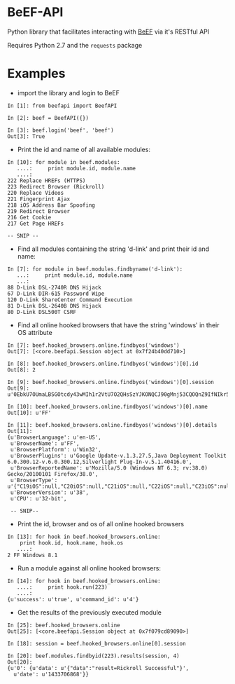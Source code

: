 BeEF-API
=======

Python library that facilitates interacting with [BeEF](http://beefproject.com/) via it's RESTful API

Requires Python 2.7 and the ```requests``` package

Examples
========

- import the library and login to BeEF
```
In [1]: from beefapi import BeefAPI

In [2]: beef = BeefAPI({})

In [3]: beef.login('beef', 'beef')
Out[3]: True

```
- Print the id and name of all available modules:
```
In [10]: for module in beef.modules:  
   ....:     print module.id, module.name
   ....:
222 Replace HREFs (HTTPS)
223 Redirect Browser (Rickroll)
220 Replace Videos
221 Fingerprint Ajax
218 iOS Address Bar Spoofing
219 Redirect Browser
216 Get Cookie
217 Get Page HREFs

-- SNIP --     
```

- Find all modules containing the string 'd-link' and print their id and name:
```
In [7]: for module in beef.modules.findbyname('d-link'):
   ...:     print module.id, module.name
   ...:     
88 D-Link DSL-2740R DNS Hijack
67 D-Link DIR-615 Password Wipe
120 D-Link ShareCenter Command Execution
81 D-Link DSL-2640B DNS Hijack
80 D-Link DSL500T CSRF

```

- Find all online hooked browsers that have the string 'windows' in their OS attribute
```
In [7]: beef.hooked_browsers.online.findbyos('windows')
Out[7]: [<core.beefapi.Session object at 0x7f24b40dd710>]

In [8]: beef.hooked_browsers.online.findbyos('windows')[0].id
Out[8]: 2

In [9]: beef.hooked_browsers.online.findbyos('windows')[0].session
Out[9]: u'0EbkU7OUmaLBSGOtcdy43wMIh1r2VtU7O2QHsSzYJKONQCJ90gMnj53CQOQnZ9IfNIkr5SLBde1puw3v'

In [10]: beef.hooked_browsers.online.findbyos('windows')[0].name
Out[10]: u'FF'

In [11]: beef.hooked_browsers.online.findbyos('windows')[0].details
Out[11]: 
{u'BrowserLanguage': u'en-US',
 u'BrowserName': u'FF',
 u'BrowserPlatform': u'Win32',
 u'BrowserPlugins': u'Google Update-v.1.3.27.5,Java Deployment Toolkit 6.0.300.12-v.6.0.300.12,Silverlight Plug-In-v.5.1.40416.0',
 u'BrowserReportedName': u'Mozilla/5.0 (Windows NT 6.3; rv:38.0) Gecko/20100101 Firefox/38.0',
 u'BrowserType': u'{"C19iOS":null,"C20iOS":null,"C21iOS":null,"C22iOS":null,"C23iOS":null,"C24iOS":null,"C25iOS":null,"C26iOS":null,"C27iOS":null,"C28iOS":null,"C29iOS":null,"C30iOS":null,"C31iOS":null,"C32iOS":null,"C33iOS":null,"C34iOS":null,"C35iOS":null,"C36iOS":null,"C37iOS":null,"C38iOS":null,"C39iOS":null,"C40iOS":null,"C41iOS":null,"C42iOS":null,"C":null,"FF38":true,"FF":true}',
 u'BrowserVersion': u'38',
 u'CPU': u'32-bit',

 -- SNIP--
```

- Print the id, browser and os of all online hooked browsers
```
In [13]: for hook in beef.hooked_browsers.online:
    print hook.id, hook.name, hook.os
   ....:     
2 FF Windows 8.1
```

- Run a module against all online hooked browsers:
```
In [14]: for hook in beef.hooked_browsers.online:
   ....:     print hook.run(223)
   ....:     
{u'success': u'true', u'command_id': u'4'}
```

- Get the results of the previously executed module
```
In [25]: beef.hooked_browsers.online
Out[25]: [<core.beefapi.Session object at 0x7f079cd89090>]

In [18]: session = beef.hooked_browsers.online[0].session

In [20]: beef.modules.findbyid(223).results(session, 4)
Out[20]: 
{u'0': {u'data': u'{"data":"result=Rickroll Successful"}',
  u'date': u'1433706868'}}
```

